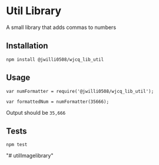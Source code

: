 Util Library
=========

A small library that adds commas to numbers

## Installation

  `npm install @jwilli0508/wjcq_lib_util`

## Usage

    var numFormatter = require('@jwilli0508/wjcq_lib_util');

    var formattedNum = numFormatter(35666);
  
  
  Output should be `35,666`


## Tests

  `npm test`

"# utilImagelibrary" 

